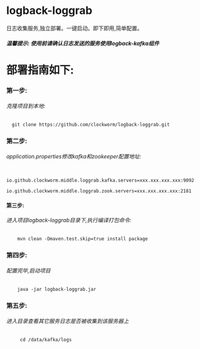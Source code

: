 # logback-loggrab
日志收集服务,独立部署。一键启动。即下即用,简单配置。
##### 温馨提示:  使用前请确认日志发送的服务使用logback-kafka组件

# 部署指南如下:
### 第一步:
###### 克隆项目到本地:
      git clone https://github.com/clockworm/logback-loggrab.git
### 第二步:
######   application.properties修改kafka和zookeeper配置地址:
       io.github.clockworm.middle.loggrab.kafka.servers=xxx.xxx.xxx.xxx:9092
       io.github.clockworm.middle.loggrab.zook.servers=xxx.xxx.xxx.xxx:2181
#### 第三步:
###### 进入项目logback-loggrab目录下,执行编译打包命令:
        mvn clean -Dmaven.test.skip=true install package
### 第四步:
######   配置完毕,启动项目
        java -jar logback-loggrab.jar
### 第五步:
######   进入目录查看其它服务日志是否被收集到该服务器上
         cd /data/kafka/logs
